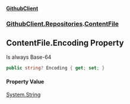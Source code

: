 #### [GithubClient](index.md 'index')
### [GithubClient.Repositories](GithubClient.Repositories.md 'GithubClient.Repositories').[ContentFile](GithubClient.Repositories.ContentFile.md 'GithubClient.Repositories.ContentFile')

## ContentFile.Encoding Property

Is always Base-64

```csharp
public string? Encoding { get; set; }
```

#### Property Value
[System.String](https://docs.microsoft.com/en-us/dotnet/api/System.String 'System.String')